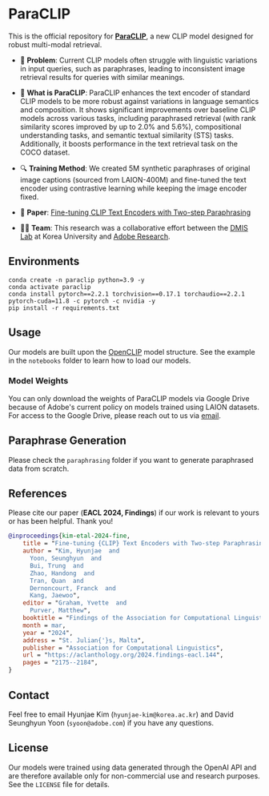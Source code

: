 # ParaCLIP

This is the official repository for [**ParaCLIP**](https://aclanthology.org/2024.findings-eacl.144/), a new CLIP model designed for robust multi-modal retrieval.

* 🤔 **Problem**: Current CLIP models often struggle with linguistic variations in input queries, such as paraphrases, leading to inconsistent image retrieval results for queries with similar meanings.

* 🚀 **What is ParaCLIP**: ParaCLIP enhances the text encoder of standard CLIP models to be more robust against variations in language semantics and composition. It shows significant improvements over baseline CLIP models across various tasks, including paraphrased retrieval (with rank similarity scores improved by up to 2.0% and 5.6%), compositional understanding tasks, and semantic textual similarity (STS) tasks. Additionally, it boosts performance in the text retrieval task on the COCO dataset.

* 🔍 **Training Method**: We created 5M synthetic paraphrases of original image captions (sourced from LAION-400M) and fine-tuned the text encoder using contrastive learning while keeping the image encoder fixed.

* 📄 **Paper**: [Fine-tuning CLIP Text Encoders with Two-step Paraphrasing
](https://aclanthology.org/2024.findings-eacl.144/)

* 👨‍💻 **Team**: This research was a collaborative effort between the [DMIS Lab](https://dmis.korea.ac.kr/) at Korea University and [Adobe Research](https://research.adobe.com/).

## Environments

```
conda create -n paraclip python=3.9 -y
conda activate paraclip
conda install pytorch==2.2.1 torchvision==0.17.1 torchaudio==2.2.1 pytorch-cuda=11.8 -c pytorch -c nvidia -y
pip install -r requirements.txt
```

## Usage
Our models are built upon the [OpenCLIP]([https://2022.emnlp.org/](https://github.com/mlfoundations/open_clip)) model structure. See the example in the `notebooks` folder to learn how to load our models.

### Model Weights
You can only download the weights of ParaCLIP models via Google Drive because of Adobe's current policy on models trained using LAION datasets. For access to the Google Drive, please reach out to us via [email](#contact).

## Paraphrase Generation
Please check the `paraphrasing` folder if you want to generate paraphrased data from scratch.

## References

Please cite our paper (**EACL 2024, Findings**) if our work is relevant to yours or has been helpful. Thank you!

```bibtex
@inproceedings{kim-etal-2024-fine,
    title = "Fine-tuning {CLIP} Text Encoders with Two-step Paraphrasing",
    author = "Kim, Hyunjae  and
      Yoon, Seunghyun  and
      Bui, Trung  and
      Zhao, Handong  and
      Tran, Quan  and
      Dernoncourt, Franck  and
      Kang, Jaewoo",
    editor = "Graham, Yvette  and
      Purver, Matthew",
    booktitle = "Findings of the Association for Computational Linguistics: EACL 2024",
    month = mar,
    year = "2024",
    address = "St. Julian{'}s, Malta",
    publisher = "Association for Computational Linguistics",
    url = "https://aclanthology.org/2024.findings-eacl.144",
    pages = "2175--2184",
}
```

## Contact

Feel free to email Hyunjae Kim (`hyunjae-kim@korea.ac.kr`) and David Seunghyun Yoon (`syoon@adobe.com`) if you have any questions.

## License

Our models were trained using data generated through the OpenAI API and are therefore available only for non-commercial use and research purposes. See the `LICENSE` file for details.
